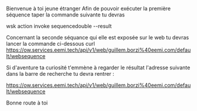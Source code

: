 Bienvenue à toi jeune étranger
Afin de pouvoir exécuter la première séquence taper la commande suivante tu devras

wsk action invoke sequencedouble  --result

Concernant la seconde séquance qui elle est exposée sur le web tu devras lancer la commande ci-dessous
curl https://ow.services.eemi.tech/api/v1/web/guillem.borzi%40eemi.com/default/websequence

Si d'aventure ta curiosité t'emmène à regarder le résultat l'adresse suivante dans la barre de recherche tu devra rentrer :

https://ow.services.eemi.tech/api/v1/web/guillem.borzi%40eemi.com/default/websequence

Bonne route à toi 
